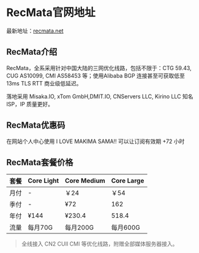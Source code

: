 # RecMata官网地址

最新地址：[recmata.net](https://console.recursion.store/register?code=hgzxqD5p)

## RecMata介绍

RecMata，全系采用针对中国大陆的三网优化线路，包括不限于：CTG 59.43, CUG AS10099, CMI AS58453 等；使用Alibaba BGP 连接甚至可获取低至 13ms TLS RTT 商业级低延迟。

落地采用 Misaka.IO, xTom GmbH,DMIT.IO, CNServers LLC, Kirino LLC 知名 ISP，IP 质量更好。

## RecMata优惠码

在网站个人中心使用 I LOVE MAKIMA SAMA!! 可以让订阅有效期 +72 小时

## RecMata套餐价格

|套餐|Core Light|Core Medium|Core Large|
|----|----|----|----|
|月付|-|￥24|￥54|
|季付|-|¥72|162|
|年付|¥144|¥230.4|518.4|
|流量|每月70G|每月200G|每月600G|

> 全线接入 CN2 CUII CMI 等优化线路，附赠全部媒体服务器接入。
